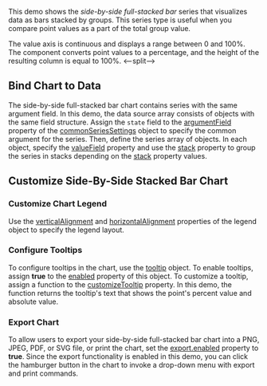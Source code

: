 This demo shows the _side-by-side full-stacked bar_ series that visualizes data as bars stacked by groups. This series type is useful when you compare point values as a part of the total group value.

The value axis is continuous and displays a range between 0 and 100%. The component converts point values to a percentage, and the height of the resulting column is equal to 100%.
<--split-->

## Bind Chart to Data

The side-by-side full-stacked bar chart contains series with the same argument field. In this demo, the data source array consists of objects with the same field structure. Assign the `state` field to the [argumentField](/Documentation/ApiReference/UI_Components/dxChart/Configuration/commonSeriesSettings/#argumentField) property of the [commonSeriesSettings](/Documentation/ApiReference/UI_Components/dxChart/Configuration/commonSeriesSettings/) object to specify the common argument for the series. Then, define the series array of objects. In each object, specify the [valueField](/Documentation/ApiReference/UI_Components/dxChart/Configuration/series/#valueField) property and use the [stack](/Documentation/ApiReference/UI_Components/dxChart/Configuration/series/#stack) property to group the series in stacks depending on the [stack](/Documentation/ApiReference/UI_Components/dxChart/Configuration/series/#stack) property values. 

## Customize Side-By-Side Stacked Bar Chart

### Customize Chart Legend 

Use the [verticalAlignment](/Documentation/ApiReference/UI_Components/dxChart/Configuration/legend/#verticalAlignment) and [horizontalAlignment](/Documentation/ApiReference/UI_Components/dxChart/Configuration/legend/#horizontalAlignment) properties of the legend object to specify the legend layout. 

### Configure Tooltips

To configure tooltips in the chart, use the [tooltip](/Documentation/ApiReference/UI_Components/dxChart/Configuration/tooltip/) object. To enable tooltips, assign **true** to the [enabled](/Documentation/ApiReference/UI_Components/dxChart/Configuration/tooltip/#enabled) property of this object. To customize a tooltip, assign a function to the [customizeTooltip](/Documentation/ApiReference/UI_Components/dxChart/Configuration/tooltip/#customizeTooltip) property. In this demo, the function returns the tooltip's text that shows the point's percent value and absolute value.

### Export Chart

To allow users to export your side-by-side full-stacked bar chart into a PNG, JPEG, PDF, or SVG file, or print the chart, set the [export.enabled](/Documentation/ApiReference/UI_Components/dxChart/Configuration/export/#enabled) property to **true**. Since the export functionality is enabled in this demo, you can click the hamburger button in the chart to invoke a drop-down menu with export and print commands.